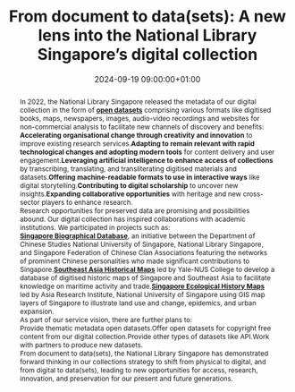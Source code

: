 ---
abstract: "In 2022, the National Library Singapore released the metadata of our digital
  collection in the form of **[open datasets][1]** comprising various formats like
  digitised books, maps, newspapers, images, audio-video recordings and websites for
  non-commercial analysis to facilitate new channels of discovery and benefits:\n\n1.\t**Accelerating
  organisational change through creativity and innovation** to improve existing research
  services.\n2.\t**Adapting to remain relevant with rapid technological changes and
  adopting modern tools** for content delivery and user engagement.\n3.\t**Leveraging
  artificial intelligence to enhance access of collections** by transcribing, translating,
  and transliterating digitised materials and datasets.\n4.\t**Offering machine-readable
  formats to use in interactive ways** like digital storytelling.\n5.\t**Contributing
  to digital scholarship** to uncover new insights.\n6.\t**Expanding collaborative
  opportunities** with heritage and new cross-sector players to enhance research.\n\nResearch
  opportunities for preserved data are promising and possibilities abound. Our digital
  collection has inspired collaborations with academic institutions. We participated
  in projects such as:\n\n1.\t**[Singapore Biographical Database][2]**, an initiative
  between the Department of Chinese Studies National University of Singapore, National
  Library Singapore, and Singapore Federation of Chinese Clan Associations featuring
  the networks of prominent Chinese personalities who made significant contributions
  to Singapore. \n2.\t**[Southeast Asia Historical Maps][3]** led by Yale-NUS College
  to develop a database of digitised historic maps of Singapore and Southeast Asia
  to facilitate knowledge on maritime activity and trade.\n3.\t**[Singapore Ecological
  History Maps][4]** led by Asia Research Institute, National University of Singapore
  using GIS map layers of Singapore to illustrate land use and change, epidemics,
  and urban expansion.\n\nAs part of our service vision, there are further plans to:\n\n1.\tProvide
  thematic metadata open datasets.\n2.\tOffer open datasets for copyright free content
  from our digital collection.\n3.\tProvide other types of datasets like API.\n4.\tWork
  with partners to produce new datasets. \n\nFrom document to data(sets), the National
  Library Singapore has demonstrated forward thinking in our collections strategy
  to shift from physical to digital, and from digital to data(sets), leading to new
  opportunities for access, research, innovation, and preservation for our present
  and future generations.\n\n\n  [1]: https://www.nlb.gov.sg/main/discover-and-learn/discover-our-collections/National-Library-Datasets\n
  \ [2]: https://sbdb.nus.edu.sg/\n  [3]: https://historicalmaps.yale-nus.edu.sg/\n
  \ [4]: https://nus.edu.sg/nuslibraries/dsprojects/singapore_ecological_history_map/index.html"
creators:
- Belinda Chan
date: 2024-09-19 09:00:00+01:00
document_url: https://drive.google.com/file/d/1jW121PvJxQBtfgH8ws3Q7_lA3c1zLPDf/view?usp=drive_link
grand_parent: iPRES
institutions: []
keywords:
- managing access
- from document to data
landing_page_url: https://zenodo.org/records/13341041
language: eng
layout: publication
license: Creative Commons Attribution Share-Alike 4.0 (CC-BY-SA-4.0)
notes_url: ''
parent: iPRES 2024
publication_type: poster
size: null
slides_url: ''
source_name: iPRES
stream_url: ''
title: 'From document to data(sets): A new lens into the National Library Singapore’s
  digital collection'
year: 2024
---